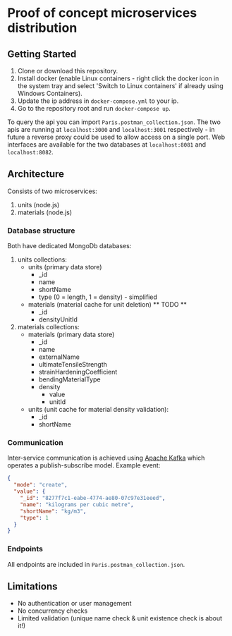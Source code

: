 # Proof of concept microservices distribution

## Getting Started
1. Clone or download this repository.
2. Install docker (enable Linux containers - right click the docker icon in the system tray and select 'Switch to Linux containers' if already using Windows Containers).
3. Update the ip address in `docker-compose.yml` to your ip.
4. Go to the repository root and run `docker-compose up`.

To query the api you can import `Paris.postman_collection.json`. The two apis are running at `localhost:3000` and `localhost:3001` respectively - in future a reverse proxy could be used to allow access on a single port.
Web interfaces are available for the two databases at `localhost:8081` and `localhost:8082`.

## Architecture
Consists of two microservices:
1. units (node.js)
2. materials (node.js)

### Database structure
Both have dedicated MongoDb databases:
1. units collections:
    * units (primary data store)
      * _id
      * name
      * shortName
      * type (0 = length, 1 = density) - simplified
    * materials (material cache for unit deletion) ** TODO **
      * _id
      * densityUnitId
2. materials collections:
    * materials (primary data store)
      * _id
      * name
      * externalName
      * ultimateTensileStrength
      * strainHardeningCoefficient
      * bendingMaterialType
      * density
        * value
        * unitId
    * units (unit cache for material density validation):
      * _id
      * shortName

### Communication
Inter-service communication is achieved using [Apache Kafka](https://kafka.apache.org/) which operates a publish-subscribe model.
Example event:
```json
{
  "mode": "create",
  "value": {
    "_id": "8277f7c1-eabe-4774-ae80-07c97e31eeed",
    "name": "kilograms per cubic metre",
    "shortName": "kg/m3",
    "type": 1
  }
}
```


### Endpoints
All endpoints are included in `Paris.postman_collection.json`.

## Limitations
* No authentication or user management
* No concurrency checks
* Limited validation (unique name check & unit existence check is about it!)
